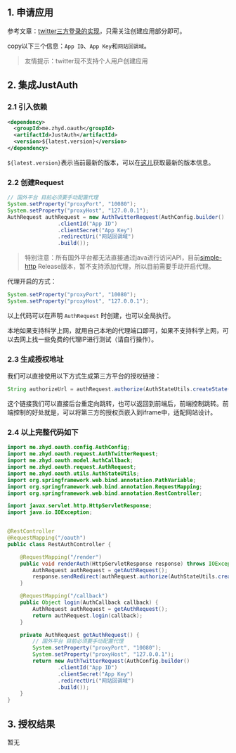 ## 1. 申请应用

参考文章：[twitter三方登录的实现](https://my.oschina.net/u/3361217/blog/1438877)，只需关注创建应用部分即可。

copy以下三个信息：`App ID`、`App Key`和`网站回调域`。

> 友情提示：twitter现不支持个人用户创建应用

## 2. 集成JustAuth


### 2.1 引入依赖

```xml
<dependency>
  <groupId>me.zhyd.oauth</groupId>
  <artifactId>JustAuth</artifactId>
  <version>${latest.version}</version>
</dependency>
```

`${latest.version}`表示当前最新的版本，可以在[这儿](https://github.com/justauth/JustAuth/releases)获取最新的版本信息。

### 2.2 创建Request

```java
// 国外平台 目前必须要手动配置代理
System.setProperty("proxyPort", "10080");
System.setProperty("proxyHost", "127.0.0.1");
AuthRequest authRequest = new AuthTwitterRequest(AuthConfig.builder()
                .clientId("App ID")
                .clientSecret("App Key")
                .redirectUri("网站回调域")
                .build());
```

> 特别注意：所有国外平台都无法直接通过java进行访问API，目前[simple-http](https://github.com/xkcoding/simple-http) Release版本，暂不支持添加代理，所以目前需要手动开启代理。

代理开启的方式：
```java
System.setProperty("proxyPort", "10080");
System.setProperty("proxyHost", "127.0.0.1");
```
以上代码可以在声明 `AuthRequest` 时创建，也可以全局执行。

本地如果支持科学上网，就用自己本地的代理端口即可，如果不支持科学上网，可以去网上找一些免费的代理IP进行测试（请自行操作）。

### 2.3 生成授权地址

我们可以直接使用以下方式生成第三方平台的授权链接：
```java
String authorizeUrl = authRequest.authorize(AuthStateUtils.createState());
```
这个链接我们可以直接后台重定向跳转，也可以返回到前端后，前端控制跳转。前端控制的好处就是，可以将第三方的授权页嵌入到iframe中，适配网站设计。


### 2.4 以上完整代码如下

```java
import me.zhyd.oauth.config.AuthConfig;
import me.zhyd.oauth.request.AuthTwitterRequest;
import me.zhyd.oauth.model.AuthCallback;
import me.zhyd.oauth.request.AuthRequest;
import me.zhyd.oauth.utils.AuthStateUtils;
import org.springframework.web.bind.annotation.PathVariable;
import org.springframework.web.bind.annotation.RequestMapping;
import org.springframework.web.bind.annotation.RestController;

import javax.servlet.http.HttpServletResponse;
import java.io.IOException;


@RestController
@RequestMapping("/oauth")
public class RestAuthController {

    @RequestMapping("/render")
    public void renderAuth(HttpServletResponse response) throws IOException {
        AuthRequest authRequest = getAuthRequest();
        response.sendRedirect(authRequest.authorize(AuthStateUtils.createState()));
    }

    @RequestMapping("/callback")
    public Object login(AuthCallback callback) {
        AuthRequest authRequest = getAuthRequest();
        return authRequest.login(callback);
    }

    private AuthRequest getAuthRequest() {
        // 国外平台 目前必须要手动配置代理
        System.setProperty("proxyPort", "10080");
        System.setProperty("proxyHost", "127.0.0.1");
        return new AuthTwitterRequest(AuthConfig.builder()
                .clientId("App ID")
                .clientSecret("App Key")
                .redirectUri("网站回调域")
                .build());
    }
}
```

## 3. 授权结果

暂无